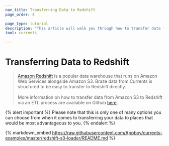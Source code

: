 ```yaml
---
nav_title: Transferring Data to Redshift
page_order: 8

page_type: tutorial
description: "This article will walk you through how to transfer data from Amazon S3 to Redshift via an ETL process."
tool: currents

---
```


# Transferring Data to Redshift

> [Amazon Redshift](https://aws.amazon.com/redshift/) is a popular data warehouse that runs on Amazon Web Services alongside Amazon S3. Braze data from Currents is structured to be easy to transfer to Redshift directly.
> <br>
> <br>
> More information on how to transfer data from Amazon S3 to Redshift via an ETL process are available on Github [here](https://github.com/Appboy/currents-examples).

{% alert important %}
Please note that this is only one of many options you can choose from when it comes to transferring your data to places that would be most advantageous to you.
{% endalert %}

{% markdown_embed https://raw.githubusercontent.com/Appboy/currents-examples/master/redshift-s3-loader/README.md %}

